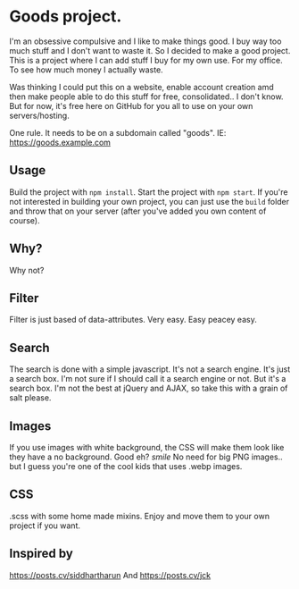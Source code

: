 # Goods project.
I'm an obsessive compulsive and I like to make things good. I buy way too much stuff and I don't want to waste it. So I decided to make a good project. This is a project where I can add stuff I buy for my own use. For my office. To see how much money I actually waste.

Was thinking I could put this on a website, enable account creation amd then make people able to do this stuff for free, consolidated.. I don't know. But for now, it's free here on GitHub for you all to use on your own servers/hosting.

One rule. It needs to be on a subdomain called "goods".
IE: https://goods.example.com

## Usage
Build the project with `npm install`.
Start the project with `npm start`.
If you're not interested in building your own project, you can just use the `build` folder and throw that on your server (after you've added you own content of course).

## Why?
Why not?

## Filter
Filter is just based of data-attributes. Very easy. Easy peacey easy.

## Search
The search is done with a simple javascript. It's not a search engine. It's just a search box. I'm not sure if I should call it a search engine or not. But it's a search box. I'm not the best at jQuery and AJAX, so take this with a grain of salt please.

## Images
If you use images with white background, the CSS will make them look like they have a no background. Good eh? *smile* No need for big PNG images.. but I guess you're one of the cool kids that uses .webp images.

## CSS
.scss with some home made mixins. Enjoy and move them to your own project if you want.


## Inspired by 
https://posts.cv/siddhartharun
And
https://posts.cv/jck
